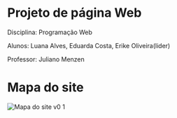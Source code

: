 # Projeto de página Web

Disciplina: Programação Web

Alunos: Luana Alves, Eduarda Costa, Erike Oliveira(lider)

Professor: Juliano Menzen

# Mapa do site

![Mapa do site v0 1](https://github.com/user-attachments/assets/8d4862c7-fb10-4c81-8c08-67ae0ac31c78)
